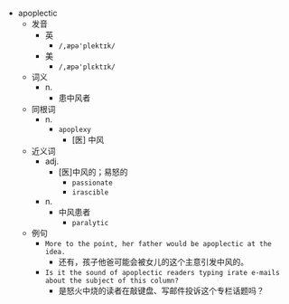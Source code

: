 - apoplectic
  - 发音
    - 英
      - `/,æpə'plektɪk/`
    - 美
      - `/,æpə'plɛktɪk/`
  - 词义
    - n.
      - 患中风者
  - 同根词
    - n.
      - `apoplexy`
        - [医] 中风
  - 近义词
    - adj.
      - [医]中风的；易怒的
        - `passionate`
        - `irascible`
    - n.
      - 中风患者
        - `paralytic`
  - 例句
    - `More to the point, her father would be apoplectic at the idea.`
      - 还有，孩子他爸可能会被女儿的这个主意引发中风的。
    - `Is it the sound of apoplectic readers typing irate e-mails about the subject of this column?`
      - 是怒火中烧的读者在敲键盘、写邮件投诉这个专栏话题吗？

